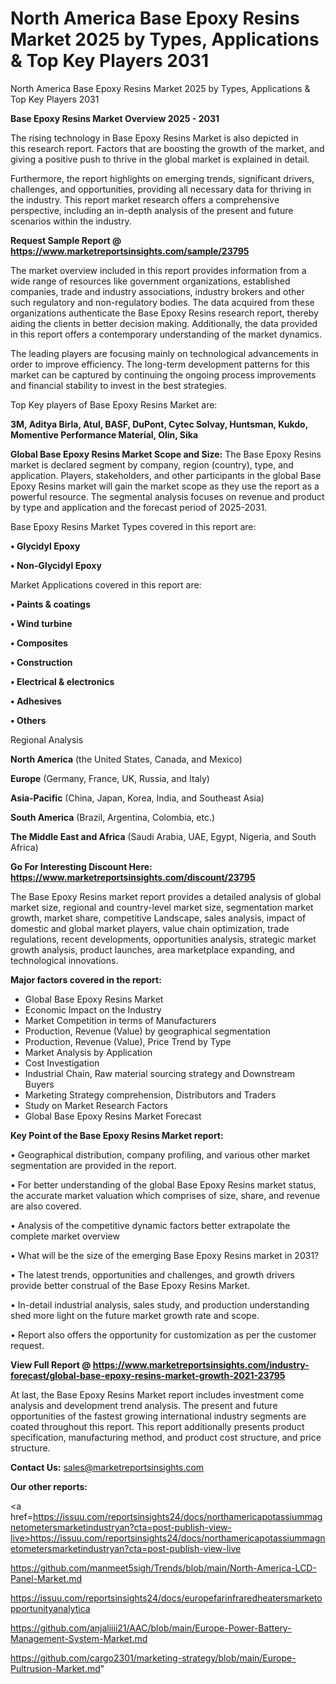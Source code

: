 # North America Base Epoxy Resins Market 2025 by Types, Applications & Top Key Players 2031
 North America Base Epoxy Resins Market 2025 by Types, Applications & Top Key Players 2031

<Strong> Base Epoxy Resins Market Overview 2025 - 2031</strong>

The rising technology in Base Epoxy Resins Market is also depicted in this research report. Factors that are boosting the growth of the market, and giving a positive push to thrive in the global market is explained in detail.

Furthermore, the report highlights on emerging trends, significant drivers, challenges, and opportunities, providing all necessary data for thriving in the industry. This report market research offers a comprehensive perspective, including an in-depth analysis of the present and future scenarios within the industry.

<strong>Request Sample Report @ <a href=https://www.marketreportsinsights.com/sample/23795>https://www.marketreportsinsights.com/sample/23795</a></strong>

The market overview included in this report provides information from a wide range of resources like government organizations, established companies, trade and industry associations, industry brokers and other such regulatory and non-regulatory bodies. The data acquired from these organizations authenticate the Base Epoxy Resins research report, thereby aiding the clients in better decision making. Additionally, the data provided in this report offers a contemporary understanding of the market dynamics.

The leading players are focusing mainly on technological advancements in order to improve efficiency. The long-term development patterns for this market can be captured by continuing the ongoing process improvements and financial stability to invest in the best strategies.

Top Key players of Base Epoxy Resins Market are:

<strong>3M, Aditya Birla, Atul, BASF, DuPont, Cytec Solvay, Huntsman, Kukdo, Momentive Performance Material, Olin, Sika</strong>

<strong><b>Global Base Epoxy Resins Market Scope and Size:</b></strong>
The Base Epoxy Resins market is declared segment by company, region (country), type, and application. Players, stakeholders, and other participants in the global Base Epoxy Resins market will gain the market scope as they use the report as a powerful resource. The segmental analysis focuses on revenue and product by type and application and the forecast period of 2025-2031.

Base Epoxy Resins Market Types covered in this report are:

<strong>• Glycidyl Epoxy

• Non-Glycidyl Epoxy</strong>

Market Applications covered in this report are:

<strong>• Paints & coatings

• Wind turbine

• Composites

• Construction

• Electrical & electronics

• Adhesives

• Others</strong> 

Regional Analysis

<strong>North America</strong> (the United States, Canada, and Mexico)

<strong>Europe</strong> (Germany, France, UK, Russia, and Italy)

<strong>Asia-Pacific</strong> (China, Japan, Korea, India, and Southeast Asia)

<strong>South America</strong> (Brazil, Argentina, Colombia, etc.)

<strong>The Middle East and Africa</strong> (Saudi Arabia, UAE, Egypt, Nigeria, and South Africa)

<strong>Go For Interesting Discount Here: <a href=https://www.marketreportsinsights.com/discount/23795>https://www.marketreportsinsights.com/discount/23795</a></strong>

The Base Epoxy Resins market report provides a detailed analysis of global market size, regional and country-level market size, segmentation market growth, market share, competitive Landscape, sales analysis, impact of domestic and global market players, value chain optimization, trade regulations, recent developments, opportunities analysis, strategic market growth analysis, product launches, area marketplace expanding, and technological innovations.

<strong><b>Major factors covered in the report:</b></strong>
<ul>
  <li>Global Base Epoxy Resins Market </li>
  <li>Economic Impact on the Industry</li>
  <li>Market Competition in terms of Manufacturers</li>
  <li>Production, Revenue (Value) by geographical segmentation</li>
  <li>Production, Revenue (Value), Price Trend by Type</li>
  <li>Market Analysis by Application</li>
  <li>Cost Investigation</li>
  <li>Industrial Chain, Raw material sourcing strategy and Downstream Buyers</li>
  <li>Marketing Strategy comprehension, Distributors and Traders</li>
  <li>Study on Market Research Factors</li>
  <li>Global Base Epoxy Resins Market Forecast</li>
</ul>

<strong><b>Key Point of the Base Epoxy Resins Market report:</b></strong>

• Geographical distribution, company profiling, and various other market segmentation are provided in the report.

• For better understanding of the global Base Epoxy Resins market status, the accurate market valuation which comprises of size, share, and revenue are also covered.

• Analysis of the competitive dynamic factors better extrapolate the complete market overview

• What will be the size of the emerging Base Epoxy Resins market in 2031?

• The latest trends, opportunities and challenges, and growth drivers provide better construal of the Base Epoxy Resins Market.

• In-detail industrial analysis, sales study, and production understanding shed more light on the future market growth rate and scope.

• Report also offers the opportunity for customization as per the customer request.

<strong><b>View Full Report @ <a href=https://www.marketreportsinsights.com/industry-forecast/global-base-epoxy-resins-market-growth-2021-23795>https://www.marketreportsinsights.com/industry-forecast/global-base-epoxy-resins-market-growth-2021-23795</a></b></strong>


At last, the Base Epoxy Resins Market report includes investment come analysis and development trend analysis. The present and future opportunities of the fastest growing international industry segments are coated throughout this report. This report additionally presents product specification, manufacturing method, and product cost structure, and price structure.

<strong>Contact Us:</strong>
sales@marketreportsinsights.com

<strong>Our other reports:</strong>

<a href=https://issuu.com/reportsinsights24/docs/northamericapotassiummagnetometersmarketindustryan?cta=post-publish-view-live>https://issuu.com/reportsinsights24/docs/northamericapotassiummagnetometersmarketindustryan?cta=post-publish-view-live</a>

<a href=https://github.com/manmeet5sigh/Trends/blob/main/North-America-LCD-Panel-Market.md>https://github.com/manmeet5sigh/Trends/blob/main/North-America-LCD-Panel-Market.md</a>

<a href=https://issuu.com/reportsinsights24/docs/europefarinfraredheatersmarketopportunityanalytica>https://issuu.com/reportsinsights24/docs/europefarinfraredheatersmarketopportunityanalytica</a>

<a href=https://github.com/anjaliiii21/AAC/blob/main/Europe-Power-Battery-Management-System-Market.md>https://github.com/anjaliiii21/AAC/blob/main/Europe-Power-Battery-Management-System-Market.md</a>

<a href=https://github.com/cargo2301/marketing-strategy/blob/main/Europe-Pultrusion-Market.md>https://github.com/cargo2301/marketing-strategy/blob/main/Europe-Pultrusion-Market.md</a>"

